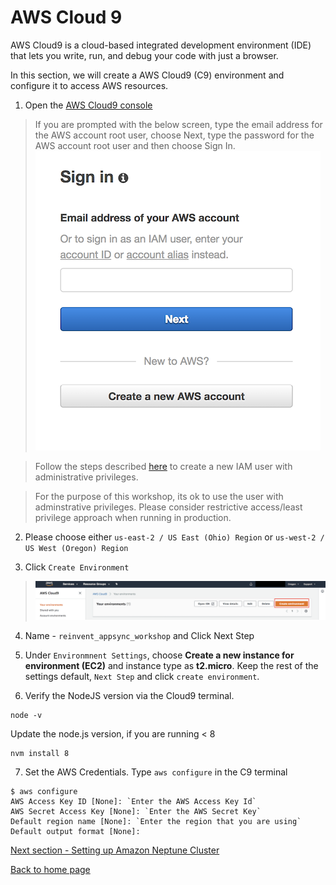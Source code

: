 # AWS Cloud 9 

AWS Cloud9 is a cloud-based integrated development environment (IDE) that lets you write, run, and debug your code with just a browser.

In this section, we will create a AWS Cloud9 (C9) environment and configure it to access AWS resources.

1. Open the [AWS Cloud9 console](https://console.aws.amazon.com/cloud9/)

>  If you are prompted with the below screen, type the email address for the AWS account root user, choose Next, type the password for the AWS account root user and then choose Sign In. 
> ![Root User](../images/root_user.png)

> Follow the steps described [here](https://docs.aws.amazon.com/IAM/latest/UserGuide/getting-started_create-admin-group.html) to create a new IAM user with administrative privileges. 

> For the purpose of this workshop, its ok to use the user with adminstrative privileges. Please consider restrictive access/least privilege approach when running in production.

2. Please choose either `us-east-2 / US East (Ohio) Region`
   or `us-west-2 / US West (Oregon) Region`

3. Click `Create Environment`

> ![Create Env](../images/create_env.png)

4. Name - `reinvent_appsync_workshop` and Click Next Step

5. Under `Environmnent Settings`, choose **Create a new instance for environment (EC2)** and instance type as **t2.micro**. Keep the rest of the settings default, `Next Step` and click `create environment`.

6. Verify the NodeJS version via the Cloud9 terminal.

``` 
node -v 
```

Update the node.js version, if you are running < 8

```
nvm install 8
```

7. Set the AWS Credentials. Type `aws configure` in the C9 terminal

```
$ aws configure
AWS Access Key ID [None]: `Enter the AWS Access Key Id`
AWS Secret Access Key [None]: `Enter the AWS Secret Key`
Default region name [None]: `Enter the region that you are using`
Default output format [None]:
```

[Next section - Setting up Amazon Neptune Cluster](../2_neptune_stack/README.md)

[Back to home page](../README.md)




